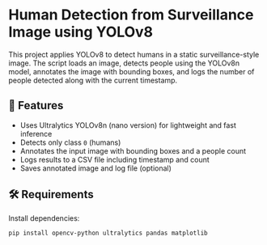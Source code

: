 # Human Detection from Surveillance Image using YOLOv8

This project applies YOLOv8 to detect humans in a static surveillance-style image. The script loads an image, detects people using the YOLOv8n model, annotates the image with bounding boxes, and logs the number of people detected along with the current timestamp.

## 📌 Features

- Uses Ultralytics YOLOv8n (nano version) for lightweight and fast inference
- Detects only class `0` (humans)
- Annotates the input image with bounding boxes and a people count
- Logs results to a CSV file including timestamp and count
- Saves annotated image and log file (optional)

## 🛠 Requirements

Install dependencies:
```bash
pip install opencv-python ultralytics pandas matplotlib

